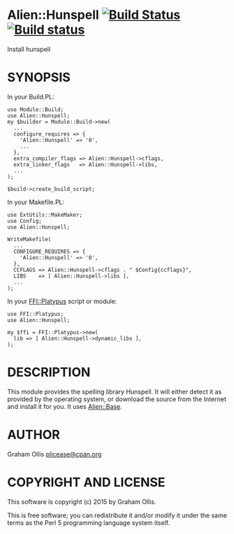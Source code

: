 # Alien::Hunspell [![Build Status](https://secure.travis-ci.org/plicease/Alien-Hunspell.png)](http://travis-ci.org/plicease/Alien-Hunspell) [![Build status](https://ci.appveyor.com/api/projects/status/u2sbefws5nbiyjbj/branch/master?svg=true)](https://ci.appveyor.com/project/plicease/Alien-Hunspell/branch/master)

Install hunspell

# SYNOPSIS

In your Build.PL:

    use Module::Build;
    use Alien::Hunspell;
    my $builder = Module::Build->new(
      ...
      configure_requires => {
        'Alien::Hunspell' => '0',
        ...
      },
      extra_compiler_flags => Alien::Hunspell->cflags,
      extra_linker_flags   => Alien::Hunspell->libs,
      ...
    );
    
    $build->create_build_script;

In your Makefile.PL:

    use ExtUtils::MakeMaker;
    use Config;
    use Alien::Hunspell;
    
    WriteMakefile(
      ...
      CONFIGURE_REQUIRES => {
        'Alien::Hunspell' => '0',
      },
      CCFLAGS => Alien::Hunspell->cflags . " $Config{ccflags}",
      LIBS    => [ Alien::Hunspell->libs ],
      ...
    );

In your [FFI::Platypus](https://metacpan.org/pod/FFI::Platypus) script or module:

    use FFI::Platypus;
    use Alien::Hunspell;
    
    my $ffi = FFI::Platypus->new(
      lib => [ Alien::Hunspell->dynamic_libs ],
    );

# DESCRIPTION

This module provides the spelling library Hunspell.  It will either 
detect it as provided by the operating system, or download the source 
from the Internet and install it for you.  It uses [Alien::Base](https://metacpan.org/pod/Alien::Base).

# AUTHOR

Graham Ollis <plicease@cpan.org>

# COPYRIGHT AND LICENSE

This software is copyright (c) 2015 by Graham Ollis.

This is free software; you can redistribute it and/or modify it under
the same terms as the Perl 5 programming language system itself.
